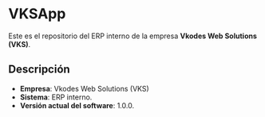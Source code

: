 # VKSApp

Este es el repositorio del ERP interno de la empresa **Vkodes Web Solutions (VKS)**.

## Descripción
- **Empresa**: Vkodes Web Solutions (VKS)
- **Sistema**: ERP interno.
- **Versión actual del software**: 1.0.0.
